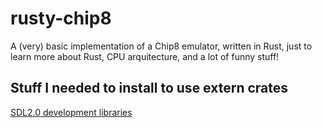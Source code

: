 # rusty-chip8
A (very) basic implementation of a Chip8 emulator, written in Rust, just to learn more about Rust, CPU arquitecture, and a lot of funny stuff!

## Stuff I needed to install to use extern crates
[SDL2.0 development libraries](https://crates.io/crates/sdl2)
